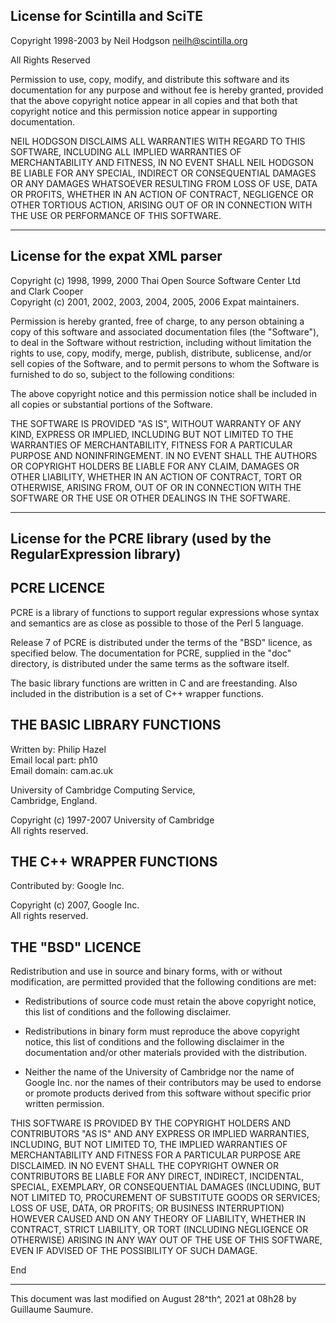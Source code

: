 ## License for Scintilla and SciTE ##

Copyright 1998-2003 by Neil Hodgson <neilh@scintilla.org>

All Rights Reserved 

Permission to use, copy, modify, and distribute this software and its 
documentation for any purpose and without fee is hereby granted, 
provided that the above copyright notice appear in all copies and that 
both that copyright notice and this permission notice appear in 
supporting documentation. 

NEIL HODGSON DISCLAIMS ALL WARRANTIES WITH REGARD TO THIS 
SOFTWARE, INCLUDING ALL IMPLIED WARRANTIES OF MERCHANTABILITY 
AND FITNESS, IN NO EVENT SHALL NEIL HODGSON BE LIABLE FOR ANY 
SPECIAL, INDIRECT OR CONSEQUENTIAL DAMAGES OR ANY DAMAGES 
WHATSOEVER RESULTING FROM LOSS OF USE, DATA OR PROFITS, 
WHETHER IN AN ACTION OF CONTRACT, NEGLIGENCE OR OTHER 
TORTIOUS ACTION, ARISING OUT OF OR IN CONNECTION WITH THE USE 
OR PERFORMANCE OF THIS SOFTWARE. 

---

## License for the expat XML parser ##

Copyright (c) 1998, 1999, 2000 Thai Open Source Software Center Ltd  
and Clark Cooper  
Copyright (c) 2001, 2002, 2003, 2004, 2005, 2006 Expat maintainers.

Permission is hereby granted, free of charge, to any person obtaining
a copy of this software and associated documentation files (the
"Software"), to deal in the Software without restriction, including
without limitation the rights to use, copy, modify, merge, publish,
distribute, sublicense, and/or sell copies of the Software, and to
permit persons to whom the Software is furnished to do so, subject to
the following conditions:

The above copyright notice and this permission notice shall be included
in all copies or substantial portions of the Software.

THE SOFTWARE IS PROVIDED "AS IS", WITHOUT WARRANTY OF ANY KIND,
EXPRESS OR IMPLIED, INCLUDING BUT NOT LIMITED TO THE WARRANTIES OF
MERCHANTABILITY, FITNESS FOR A PARTICULAR PURPOSE AND NONINFRINGEMENT.
IN NO EVENT SHALL THE AUTHORS OR COPYRIGHT HOLDERS BE LIABLE FOR ANY
CLAIM, DAMAGES OR OTHER LIABILITY, WHETHER IN AN ACTION OF CONTRACT,
TORT OR OTHERWISE, ARISING FROM, OUT OF OR IN CONNECTION WITH THE
SOFTWARE OR THE USE OR OTHER DEALINGS IN THE SOFTWARE.

---

## License for the PCRE library (used by the RegularExpression library) ##

## PCRE LICENCE ##

PCRE is a library of functions to support regular expressions whose syntax
and semantics are as close as possible to those of the Perl 5 language.

Release 7 of PCRE is distributed under the terms of the "BSD" licence, as
specified below. The documentation for PCRE, supplied in the "doc"
directory, is distributed under the same terms as the software itself.

The basic library functions are written in C and are freestanding. Also
included in the distribution is a set of C++ wrapper functions.

## THE BASIC LIBRARY FUNCTIONS ##

Written by: Philip Hazel  
Email local part: ph10  
Email domain: cam.ac.uk  

University of Cambridge Computing Service,  
Cambridge, England.

Copyright (c) 1997-2007 University of Cambridge  
All rights reserved.

## THE C++ WRAPPER FUNCTIONS ##

Contributed by: Google Inc.

Copyright (c) 2007, Google Inc.  
All rights reserved.

## THE "BSD" LICENCE ##

Redistribution and use in source and binary forms, with or without
modification, are permitted provided that the following conditions are met:

* Redistributions of source code must retain the above copyright notice, this list of conditions and the following disclaimer.

* Redistributions in binary form must reproduce the above copyright notice, this list of conditions and the following disclaimer in the documentation and/or other materials provided with the distribution.

* Neither the name of the University of Cambridge nor the name of Google Inc. nor the names of their contributors may be used to endorse or promote products derived from this software without specific prior written permission.

THIS SOFTWARE IS PROVIDED BY THE COPYRIGHT HOLDERS AND CONTRIBUTORS "AS IS"
AND ANY EXPRESS OR IMPLIED WARRANTIES, INCLUDING, BUT NOT LIMITED TO, THE
IMPLIED WARRANTIES OF MERCHANTABILITY AND FITNESS FOR A PARTICULAR PURPOSE
ARE DISCLAIMED. IN NO EVENT SHALL THE COPYRIGHT OWNER OR CONTRIBUTORS BE
LIABLE FOR ANY DIRECT, INDIRECT, INCIDENTAL, SPECIAL, EXEMPLARY, OR
CONSEQUENTIAL DAMAGES (INCLUDING, BUT NOT LIMITED TO, PROCUREMENT OF
SUBSTITUTE GOODS OR SERVICES; LOSS OF USE, DATA, OR PROFITS; OR BUSINESS
INTERRUPTION) HOWEVER CAUSED AND ON ANY THEORY OF LIABILITY, WHETHER IN
CONTRACT, STRICT LIABILITY, OR TORT (INCLUDING NEGLIGENCE OR OTHERWISE)
ARISING IN ANY WAY OUT OF THE USE OF THIS SOFTWARE, EVEN IF ADVISED OF THE
POSSIBILITY OF SUCH DAMAGE.

End

---

This document was last modified on August 28^th^, 2021 at 08h28 by Guillaume Saumure. 










